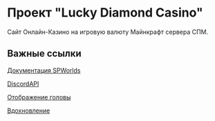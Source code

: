 # Проект "Lucky Diamond Casino"

Сайт Онлайн-Казино на игровую валюту Майнкрафт сервера СПМ.

## Важные ссылки

[Документация SPWorlds](https://github.com/sp-worlds/api-docs)

[DiscordAPI](https://discord.com/developers/docs/topics/oauth2#oauth2)

[Отображение головы](https://visage.surgeplay.com/index.html)

[Вдохновление](https://cs.fail/en/)
